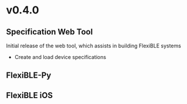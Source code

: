 # v0.4.0

## Specification Web Tool
Initial release of the web tool, which assists in building FlexiBLE systems
* Create and load device specifications

## FlexiBLE-Py

## FlexiBLE iOS